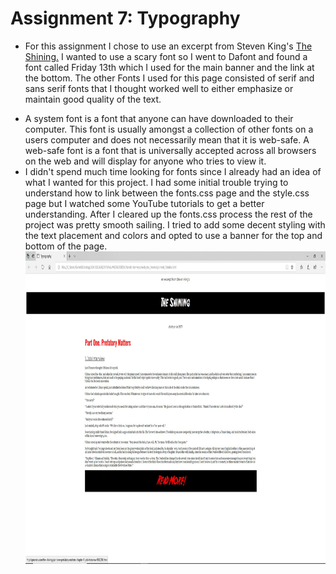 <h1>Assignment 7: Typography</h1>
<ul>
  <li><p> For this assignment I chose to use an excerpt from Steven King's <u>The Shining.</u> I wanted to use a scary font so I went to Dafont and found a font called Friday 13th which I used for the main banner and the link at the bottom. The other Fonts I used for this page consisted of serif and sans serif fonts that I thought worked well to either emphasize or maintain good quality of the text.</li>
  <li>A system font is a font that anyone can have downloaded to their computer. This font is usually amongst a collection of other fonts on a users computer and does not necessarily mean that it is web-safe. A web-safe font is a font that is universally accepted across all browsers on the web and will display for anyone who tries to view it.</li>
  <li>I didn't spend much time looking for fonts since I already had an idea of what I wanted for this project. I had some initial trouble trying to understand how to link between the fonts.css page and the style.css page but I watched some YouTube tutorials to get a better understanding. After I cleared up the fonts.css process the rest of the project was pretty smooth sailing. I tried to add some decent styling with the text placement and colors and opted to use a banner for the top and bottom of the page.</li>

  <img src="./images/work.jpg" alt="a screenshot of the assignment 7 webpage" title="screenshot of web-page" width="1000" height="500" />
